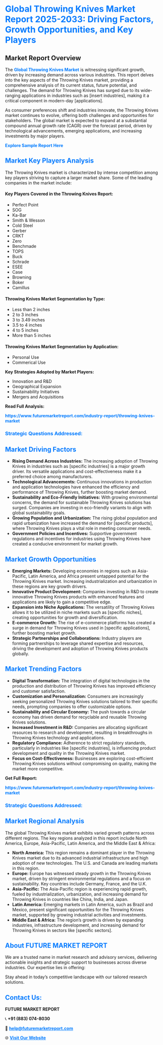 <h1 style="color: #007BFF;">Global Throwing Knives Market Report 2025-2033: Driving Factors, Growth Opportunities, and Key Players</h1>

<section id="overview">
<h2>Market Report Overview</h2>
<p>The <a href="https://www.futuremarketreport.com/industry-report/throwing-knives-market" style="color: #007BFF; text-decoration: none;"><strong>Global Throwing Knives Market</strong></a> is witnessing significant growth, driven by increasing demand across various industries. This report delves into the key aspects of the Throwing Knives market, providing a comprehensive analysis of its current status, future potential, and challenges. The demand for Throwing Knives has surged due to its wide-ranging applications in industries such as [insert industries], making it a critical component in modern-day [applications].</p>
<p>As consumer preferences shift and industries innovate, the Throwing Knives market continues to evolve, offering both challenges and opportunities for stakeholders. The global market is expected to expand at a substantial compound annual growth rate (CAGR) over the forecast period, driven by technological advancements, emerging applications, and increasing investments by major players.</p>
</section>

<section id="overview">
<p><a href="https://www.futuremarketreport.com/request-sample/reportId=89160" style="color: #007BFF; text-decoration: none;"><strong>Explore Sample Report Here</strong></a></p>
</section>

<section id="key-players">
<h2 style="color: #007BFF;">Market Key Players Analysis</h2>
<p>The Throwing Knives market is characterized by intense competition among key players striving to capture a larger market share. Some of the leading companies in the market include:</p>
<h4>Key Players Covered in the Throwing Knives Report:</h4>
<ul><li>Perfect Point</li><li>SOG</li><li>Ka-Bar</li><li>Smith &amp; Wesson</li><li>Cold Steel</li><li>Gerber</li><li>CRKT</li><li>Zero</li><li>Benchmade</li><li>TOPS</li><li>Buck</li><li>Schrade</li><li>ESEE</li><li>Case</li><li>Browning</li><li>Boker</li><li>Camillus</li></ul>
<h4>Throwing Knives Market Segmentation by Type:</h4>
<ul><li>Less than 2 inches</li><li>2 to 3 inches</li><li>3 to 3.49 inches</li><li>3.5 to 4 inches</li><li>4 to 5 inches</li><li>More than 5 inches</li></ul>

<h4>Throwing Knives Market Segmentation by Application:</h4>
<ul><li>Personal Use</li><li>Commerical Use</li></ul>
<p><strong>Key Strategies Adopted by Market Players:</strong></p>
<ul>
<li>Innovation and R&D</li>
<li>Geographical Expansion</li>
<li>Sustainability Initiatives</li>
<li>Mergers and Acquisitions</li>
</ul>
</section>

<section>
<p><strong>Read Full Analysis: </strong></p><a href="https://www.futuremarketreport.com/industry-report/throwing-knives-market" style="color: #007BFF; text-decoration: none;"><strong>https://www.futuremarketreport.com/industry-report/throwing-knives-market</strong></a>
<h3 style="color: #007BFF;">Strategic Questions Addressed:</h3>
</section>

<section id="driving-factors">
<h2 style="color: #007BFF;">Market Driving Factors</h2>
<ul>
<li><strong>Rising Demand Across Industries:</strong> The increasing adoption of Throwing Knives in industries such as [specific industries] is a major growth driver. Its versatile applications and cost-effectiveness make it a preferred choice among manufacturers.</li>
<li><strong>Technological Advancements:</strong> Continuous innovations in production and application technologies have enhanced the efficiency and performance of Throwing Knives, further boosting market demand.</li>
<li><strong>Sustainability and Eco-Friendly Initiatives:</strong> With growing environmental concerns, the demand for sustainable Throwing Knives solutions has surged. Companies are investing in eco-friendly variants to align with global sustainability goals.</li>
<li><strong>Growing Population and Urbanization:</strong> The rising global population and rapid urbanization have increased the demand for [specific products], where Throwing Knives plays a vital role in meeting consumer needs.</li>
<li><strong>Government Policies and Incentives:</strong> Supportive government regulations and incentives for industries using Throwing Knives have created a conducive environment for market growth.</li>
</ul>
</section>

<section id="growth-opportunities">
<h2 style="color: #007BFF;">Market Growth Opportunities</h2>
<ul>
<li><strong>Emerging Markets:</strong> Developing economies in regions such as Asia-Pacific, Latin America, and Africa present untapped potential for the Throwing Knives market. Increasing industrialization and urbanization in these regions are key growth drivers.</li>
<li><strong>Innovative Product Development:</strong> Companies investing in R&D to create innovative Throwing Knives products with enhanced features and applications are likely to gain a competitive edge.</li>
<li><strong>Expansion into Niche Applications:</strong> The versatility of Throwing Knives allows it to be utilized in niche markets such as [specific niches], creating opportunities for growth and diversification.</li>
<li><strong>E-commerce Growth:</strong> The rise of e-commerce platforms has created a surge in demand for Throwing Knives used in [specific applications], further boosting market growth.</li>
<li><strong>Strategic Partnerships and Collaborations:</strong> Industry players are forming partnerships to leverage shared expertise and resources, driving the development and adoption of Throwing Knives products globally.</li>
</ul>
</section>

<section id="trending-factors">
<h2 style="color: #007BFF;">Market Trending Factors</h2>
<ul>
<li><strong>Digital Transformation:</strong> The integration of digital technologies in the production and distribution of Throwing Knives has improved efficiency and customer satisfaction.</li>
<li><strong>Customization and Personalization:</strong> Consumers are increasingly seeking personalized Throwing Knives solutions tailored to their specific needs, prompting companies to offer customizable options.</li>
<li><strong>Sustainability and Circular Economy:</strong> The push towards a circular economy has driven demand for recyclable and reusable Throwing Knives solutions.</li>
<li><strong>Increased Investment in R&D:</strong> Companies are allocating significant resources to research and development, resulting in breakthroughs in Throwing Knives technology and applications.</li>
<li><strong>Regulatory Compliance:</strong> Adherence to strict regulatory standards, particularly in industries like [specific industries], is influencing product development and quality in the Throwing Knives market.</li>
<li><strong>Focus on Cost-Effectiveness:</strong> Businesses are exploring cost-efficient Throwing Knives solutions without compromising on quality, making the market more competitive.</li>
</ul>
</section>

<section>
<p><strong>Get Full Report: </strong></p><a href="https://www.futuremarketreport.com/industry-report/throwing-knives-market" style="color: #007BFF; text-decoration: none;"><strong>https://www.futuremarketreport.com/industry-report/throwing-knives-market</strong></a>
<h3 style="color: #007BFF;">Strategic Questions Addressed:</h3>
</section>


<section id="regional-analysis">
<h2 style="color: #007BFF;">Market Regional Analysis</h2>
<p>The global Throwing Knives market exhibits varied growth patterns across different regions. The key regions analyzed in this report include North America, Europe, Asia-Pacific, Latin America, and the Middle East & Africa:</p>
<ul>
<li><strong>North America:</strong> This region remains a dominant player in the Throwing Knives market due to its advanced industrial infrastructure and high adoption of new technologies. The U.S. and Canada are leading markets in this region.</li>
<li><strong>Europe:</strong> Europe has witnessed steady growth in the Throwing Knives market, driven by stringent environmental regulations and a focus on sustainability. Key countries include Germany, France, and the U.K.</li>
<li><strong>Asia-Pacific:</strong> The Asia-Pacific region is experiencing rapid growth, fueled by industrialization, urbanization, and increasing demand for Throwing Knives in countries like China, India, and Japan.</li>
<li><strong>Latin America:</strong> Emerging markets in Latin America, such as Brazil and Mexico, present significant opportunities for the Throwing Knives market, supported by growing industrial activities and investments.</li>
<li><strong>Middle East & Africa:</strong> The region’s growth is driven by expanding industries, infrastructure development, and increasing demand for Throwing Knives in sectors like [specific sectors].</li>
</ul>
</section>

<footer>
<h2 style="color: #007BFF;">About FUTURE MARKET REPORT</h2>
<p>We are a trusted name in market research and advisory services, delivering actionable insights and strategic support to businesses across diverse industries. Our expertise lies in offering:</p>

<p>Stay ahead in today’s competitive landscape with our tailored research solutions.</p>

<h2 style="color: #007BFF;">Contact Us:</h2>
<p><strong>FUTURE MARKET REPORT</strong></p>
<p>📞 <strong>+91 (883) 074-8030</strong></p>
<p>📧 <strong><a href="mailto:help@futuremarketreport.com" style="color: #007BFF;">help@futuremarketreport.com</a></strong></p>
<p>🌐 <strong><a href="https://www.futuremarketreport.com/" style="color: #007BFF;">Visit Our Website</a></strong></p>
</footer>